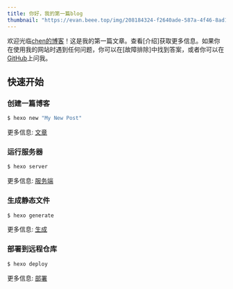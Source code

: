 ```yaml
---
title: 你好，我的第一篇blog
thumbnail: "https://evan.beee.top/img/208184324-f2640ade-587a-4f46-8ad1-7b4c1b31394f.png"
---
```

欢迎光临[chen的博客](https://www.luelulu.com)！这是我的第一篇文章。查看[介绍]获取更多信息。如果你在使用我的网站时遇到任何问题，你可以在[故障排除]中找到答案，或者你可以在[GitHub](https:www.github.com/cxchen-04)上问我。

## 快速开始

### 创建一篇博客

``` bash
$ hexo new "My New Post"
```

更多信息: [文章](https://hexo.io/docs/writing.html)

### 运行服务器

``` bash
$ hexo server
```

更多信息: [服务端](https://hexo.io/docs/server.html)

### 生成静态文件

``` bash
$ hexo generate
```

更多信息: [生成](https://hexo.io/docs/generating.html)

### 部署到远程仓库

``` bash
$ hexo deploy
```

更多信息: [部署](https://hexo.io/docs/one-command-deployment.html)

